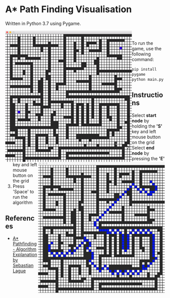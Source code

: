 # A* Path Finding Visualisation
 
Written in Python 3.7 using Pygame.

<kbd>
<img src="astar_running.gif" width="400" align="left"/>
<img src="astar_complete.png" width="400" align="right"/>  
</kbd>
<br>

To run the game, use the following command:
```
pip install pygame
python main.py
```

## Instructions
1. Select **start node** by holding the **'S'** key and left mouse button on the grid
2. Select **end node** by pressing the **'E'** key and left mouse button on the grid
3. Press 'Space' to run the algorithm


## References
- [A* Pathfinding - Algorithm Explanation by Sebastian Lague](https://www.youtube.com/watch?v=-L-WgKMFuhE&t=463s)
